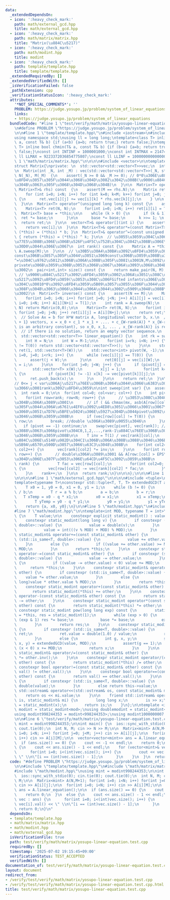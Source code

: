 ```yaml
---
data:
  _extendedDependsOn:
  - icon: ':heavy_check_mark:'
    path: math/external_gcd.hpp
    title: math/external_gcd.hpp
  - icon: ':heavy_check_mark:'
    path: math/matrix/matrix.hpp
    title: "Matrix(\u884C\u5217)"
  - icon: ':heavy_check_mark:'
    path: math/modint.hpp
    title: modint
  - icon: ':heavy_check_mark:'
    path: template/template.hpp
    title: template/template.hpp
  _extendedRequiredBy: []
  _extendedVerifiedWith: []
  _isVerificationFailed: false
  _pathExtension: cpp
  _verificationStatusIcon: ':heavy_check_mark:'
  attributes:
    '*NOT_SPECIAL_COMMENTS*': ''
    PROBLEM: https://judge.yosupo.jp/problem/system_of_linear_equations
    links:
    - https://judge.yosupo.jp/problem/system_of_linear_equations
  bundledCode: "#line 1 \"test/verify/math/matrix/yosupo-linear-equation.test.cpp\"\
    \n#define PROBLEM \"https://judge.yosupo.jp/problem/system_of_linear_equations\"\
    \n\n#line 1 \"template/template.hpp\"\n#include <iostream>\n#include <cassert>\n\
    using namespace std;\nusing ll = long long;\ntemplate<class T> inline bool chmax(T&\
    \ a, const T& b) {if (a<b) {a=b; return true;} return false;}\ntemplate<class\
    \ T> inline bool chmin(T& a, const T& b) {if (b<a) {a=b; return true;} return\
    \ false;}\nconst int INTINF = 1000001000;\nconst int INTMAX = 2147483647;\nconst\
    \ ll LLMAX = 9223372036854775807;\nconst ll LLINF = 1000000000000000000;\n#line\
    \ 1 \"math/matrix/matrix.hpp\"\n\n\n\n#include <vector>\n\ntemplate <class T>\n\
    struct Matrix{\nprivate: \n  std::vector<std::vector<T>>vec;\n  int N, M;\npublic:\n\
    \n  Matrix(int _N, int _M) : vec(std::vector<std::vector<T>>(_N, std::vector<T>(_M))),\
    \ N(_N), M(_M)  {\n    assert(_N >= 0 && _M >= 0); // 0*0\u306E\u884C\u5217\u3092\
    \u8FD4\u3057\u305F\u3044\u3068\u304D\u3082\u3042\u308B(\u9006\u884C\u5217\u306A\
    \u304B\u3063\u305F\u3068\u304D\u3068\u304B)\n  }\n\n  Matrix<T> operator*(const\
    \ Matrix<T>& rhs) const  {\n    assert(M == rhs.N);\n    Matrix ret(N,rhs.M);\n\
    \    for (int i=0; i<N; i++) for (int k=0; k<M; k++) for(int j=0; j<rhs.M; j++)\
    \ {\n      ret.vec[i][j] += vec[i][k] * rhs.vec[k][j];\n    } \n\n    return ret;\n\
    \  }\n\n  Matrix<T> operator^(unsigned long long k) const {\n    assert(N == M);\n\
    \    Matrix<T> ret(N, N);\n    for(int i=0; i<N; i++) ret[i][i] = T(1);\n\n  \
    \  Matrix<T> base = *this;\n\n    while (k > 0) {\n      if (k & 1) {\n      \
    \  ret *= base;\n      }\n\n      base *= base;\n      k >>= 1; \n    }\n\n  \
    \  return ret;\n  }\n\n  vector<T>& operator[](int i) {\n    assert(i < N);\n\
    \    return vec[i];\n  }\n\n  Matrix<T>& operator*=(const Matrix<T>& b) { return\
    \ (*this) = (*this) * b; }\n  Matrix<T>& operator^=(const unsigned long long k)\
    \ { return (*this) = (*this) ^ k; }\n\n  // \u3055\u3059\u304C\u306Brank\u3092\
    \u77E5\u308B\u306E\u306B\u526F\u4F5C\u7528\u304C\u3042\u308B\u306E\u306F\u30E4\
    \u30D0\u3044\u306E\u3067\n  int rank() const {\n    Matrix A = *this;\n    return\
    \ A.sweep(M);\n  }\n\n  // \u30B5\u30A4\u30BA\u3092\u8FD4\u3059\u3002N,M\u3092\
    const\u306B\u3057\u305F\u3044\u3051\u3069const\u306B\u3059\u308B\u3068*=\u3084\
    ^=\u304C\u9762\u5012\u306B\u306A\u308B\u305F\u3081\u3001N,M\u3092\u975Econst\u306E\
    private\u306B\u3059\u308B\u3053\u3068\u3067\u306A\u3093\u3068\u304B\u3059\u308B\
    \u3002\n  pair<int,int> size() const {\n    return make_pair(N, M);\n  }\n\n \
    \ // \u9006\u884C\u5217\u3092\u8FD4\u3059\u3002\u306A\u3051\u308C\u30700*0\u884C\
    \u5217\u3092\u8FD4\u3059(\u3053\u308C\u306FGifted infants\u306E\u30DE\u30CD\u3060\
    \u304C\u30010*0\u3092\u8FD4\u3059\u5B09\u3057\u3055\u306F\u3044\u307E\u3044\u3061\
    \u308F\u304B\u3063\u3066\u3044\u306A\u3044\u3002\u5909\u3048\u308B\u304B\u3082\
    \u3002)\n  Matrix<T> inverse() const {\n    assert(N == M);\n    Matrix A(N, 2*N);\n\
    \    for(int i=0; i<N; i++) for(int j=0; j<N; j++) A[i][j] = vec[i][j];\n    for(int\
    \ i=0; i<N; i++) A[i][N+i] = T(1);\n    int rank = A.sweep(N);\n    if (rank <\
    \ N) return Matrix(0,0);\n\n    Matrix<T> ret(N, N);\n    for(int i=0; i<N; i++)\
    \ for(int j=0; j<N; j++) ret[i][j] = A[i][N+j];\n\n    return ret;\n  }  \n\n\
    \  // Solve Ax = b for H*W matrix A, longitudinal vector b, x.\n  // x using {W-rank(A)\
    \ + 1} vectors, x = x_0 + c_1 * x_1 + .... + c_{W-rank(A)} * x_{W-rank(A)} (c\
    \ is an arbitrary constant), so x_0, x_1, ... , x_{W-rank(A)} is returned. \n\
    \  // if there is no solution, return an empty vector sequence.\n  // ref : https://nyaannyaan.github.io/library/matrix/linear-equation.hpp\n\
    \  std::vector<std::vector<T>> linear_equation() {\n    int rk = sweep(M-1);\n\
    \    int H = N;\n    int W = M-1;\n\n    for(int i=rk; i<N; i++) {\n      if (vec[i][W]\
    \ != T(0)) return std::vector<std::vector<T>>(); \n    }\n\n    std::vector<std::vector<T>>\
    \ ret(1, std::vector<T>(W));\n    std::vector<int> pivot(W, -1);\n    for (int\
    \ i=0, j=0; i<rk; i++) {\n      while (vec[i][j] == T(0)) {\n        j++;\n  \
    \      assert(j < W);\n      }\n\n      ret[0][j] = vec[i][W];\n      pivot[j]\
    \ = i;\n    }\n\n    for(int j=0; j<W; j++) {\n      if (pivot[j] == -1) {\n \
    \       std::vector<T> x(W);\n        x[j] = 1;\n        for(int k=0; k<j; k++)\
    \ {\n          if (pivot[k] != -1) x[k] -= vec[pivot[k]][j];\n        }\n\n  \
    \      ret.push_back(x);\n      }\n    }\n\n    return ret;\n  }\n\nprivate:\n\
    // 0<= j < var\u306Aj\u5217\u76EE\u306B\u3064\u3044\u3066\u6383\u304D\u51FA\u3057\
    \u3066\u3001rank\u3092\u8FD4\u3059\n\nint sweep(int var) {\n  assert(var <= M);\n\
    \  int rank = 0;\n\n  for(int col=0; col<var; col++) {\n    int pivot = -1;\n\
    \    for(int row=rank; row<N; row++) {\n      // \u3053\u308C\u304Cdouble\u3068\
    \u304B\u306A\u3089\u3001\n      // if ( && chmax(mx, asb(A[row][col])) ) \u307F\
    \u305F\u3044\u306A\u6761\u4EF6\u3092\u4ED8\u3051\u3066\u3001\u3067\u304D\u308B\
    \u3060\u3051\u7D76\u5BFE\u5024\u306E\u5927\u304D\u3044pivot\u3092\u9078\u3076\u3088\
    \u3046\u306B\u3059\u308B\n      if (vec[row][col] != T(0)) {\n        pivot =\
    \ row;\n        break; //double \u306A\u3089\u9055\u3046\n      }\n    }\n\n \
    \   if (pivot == -1) continue;\n    swap(vec[pivot], vec[rank]); // \u884Cswap\u306B\
    \u3088\u3063\u3066pivot\u304C0,1,2,...,rank-1\u884C\u76EE\u306B\u3042\u308B\u3088\
    \u3046\u306B\u3059\u308B\n\n    T inv = T(1) / vec[rank][col];\n    // pivot\u306E\
    \u884C\u306E\u5148\u982D\u304C1\u306B\u306A\u308B\u3088\u3046\u306B\u884C\u3092\
    \u5B9A\u6570\u500D\u3057\u3066\u63C3\u3048\u308B\n    for(int col2=0; col2<M;\
    \ col2++) {\n      vec[rank][col2] *= inv;\n    }\n\n    for(int row=0; row<N;\
    \ row++) {\n      // double\u306A\u3089\u3001 && A[row:[col] > EPS\u306E\u3068\
    \u304D\u306E\u307F\u3053\u306E\u64CD\u4F5C\u3092\u3059\u308B\n      if (row !=\
    \ rank) {\n        T fac = vec[row][col];\n        for(int col2=0; col2<M; col2++)\
    \ {\n          vec[row][col2] -= vec[rank][col2] * fac;\n        }\n      }\n\
    \    }\n    rank++;\n  }\n\n  return rank;\n}\n\n\n};\n\n\n#line 1 \"math/modint.hpp\"\
    \n\n\n\n#line 1 \"math/external_gcd.hpp\"\n\n\n\n#include <tuple>\n\n// g,x,y\n\
    template<typename T>\nconstexpr std::tuple<T, T, T> extendedGCD(T a, T b) {\n\
    \    T x0 = 1, y0 = 0, x1 = 0, y1 = 1;\n    while (b != 0) {\n        T q = a\
    \ / b;\n        T r = a % b;\n        a = b;\n        b = r;\n        \n     \
    \   T xTemp = x0 - q * x1;\n        x0 = x1;\n        x1 = xTemp;\n        \n\
    \        T yTemp = y0 - q * y1;\n        y0 = y1;\n        y1 = yTemp;\n    }\n\
    \    return {a, x0, y0};\n}\n\n#line 5 \"math/modint.hpp\"\n#include <type_traits>\n\
    #line 7 \"math/modint.hpp\"\n\ntemplate<int MOD, typename T = int>\nstruct static_modint\
    \ {\n    T value;\n\n    constexpr explicit static_modint() : value(0) {}\n\n\
    \    constexpr static_modint(long long v) {\n        if constexpr (std::is_same<T,\
    \ double>::value) {\n            value = double(v);\n        }\n        else {\n\
    \            value = int(((v % MOD) + MOD) % MOD);\n        }\n    }\n\n    constexpr\
    \ static_modint& operator+=(const static_modint& other) {\n        if constexpr\
    \ (std::is_same<T, double>::value) {\n            value += other.value;\n    \
    \    }\n        else {\n            if ((value += other.value) >= MOD) value -=\
    \ MOD;\n        }\n        return *this;\n    }\n\n    constexpr static_modint&\
    \ operator-=(const static_modint& other) {\n        if constexpr (std::is_same<T,\
    \ double>::value) {\n            value -= other.value;\n        }\n        else\
    \ {\n            if ((value -= other.value) < 0) value += MOD;\n        }\n  \
    \      return *this;\n    }\n\n    constexpr static_modint& operator*=(const static_modint&\
    \ other) {\n        if constexpr (std::is_same<T, double>::value) {\n        \
    \    value *= other.value;\n        }\n        else {\n            value = int((long\
    \ long)value * other.value % MOD);\n        }\n        return *this;\n    }\n\n\
    \    constexpr static_modint operator+(const static_modint& other) const {\n \
    \       return static_modint(*this) += other;\n    }\n\n    constexpr static_modint\
    \ operator-(const static_modint& other) const {\n        return static_modint(*this)\
    \ -= other;\n    }\n\n    constexpr static_modint operator*(const static_modint&\
    \ other) const {\n        return static_modint(*this) *= other;\n    }\n\n   \
    \ constexpr static_modint pow(long long exp) const {\n        static_modint base\
    \ = *this, res = static_modint(1);\n        while (exp > 0) {\n            if\
    \ (exp & 1) res *= base;\n            base *= base;\n            exp >>= 1;\n\
    \        }\n        return res;\n    }\n\n    constexpr static_modint inv() const\
    \ {\n        if constexpr (std::is_same<T, double>::value) {\n            static_modint\
    \ ret;\n            ret.value = double(1.0) / value;\n            return ret;\n\
    \        }\n        else {\n            int g, x, y;\n            std::tie(g,\
    \ x, y) = extendedGCD(value, MOD);\n            assert(g == 1);\n            if\
    \ (x < 0) x += MOD;\n            return x;\n        }\n    }\n\n    constexpr\
    \ static_modint& operator/=(const static_modint& other) {\n        return *this\
    \ *= other.inv();\n    }\n\n    constexpr static_modint operator/(const static_modint&\
    \ other) const {\n        return static_modint(*this) /= other;\n    }\n\n   \
    \ constexpr bool operator!=(const static_modint& other) const {\n        return\
    \ val() != other.val();\n    }\n\n    constexpr bool operator==(const static_modint&\
    \ other) const {\n        return val() == other.val();\n    }\n\n    T val() const\
    \ {\n        if constexpr (std::is_same<T, double>::value) {\n            return\
    \ double(value);\n        }\n        else return this->value;\n    }\n\n    friend\
    \ std::ostream& operator<<(std::ostream& os, const static_modint& mi) {\n    \
    \    return os << mi.value;\n    }\n\n    friend std::istream& operator>>(std::istream&\
    \ is, static_modint& mi) {\n        long long x;\n        is >> x;\n        mi\
    \ = static_modint(x);\n        return is;\n    }\n};\n\ntemplate <int mod>\nusing\
    \ modint = static_modint<mod>;\nusing doublemodint = static_modint<59, double>;\n\
    using modint998244353 = modint<998244353>;\nusing modint1000000007 = modint<1000000007>;\n\
    \n\n#line 6 \"test/verify/math/matrix/yosupo-linear-equation.test.cpp\"\nusing\
    \ mint = modint998244353;\n\nint main() {\n  ios::sync_with_stdio(0); cin.tie(0);\
    \ cout.tie(0);\n  int N, M; cin >> N >> M;\n\n  Matrix<mint> A(N,M+1); for(int\
    \ i=0; i<N; i++) for(int j=0; j<M; j++) cin >> A[i][j];\n\n  for(int i=0; i<N;\
    \ i++) cin >> A[i][M];\n\n  vector<vector<mint>> ans = A.linear_equation();\n\n\
    \  if (ans.size() == 0) {\n    cout << -1 << endl;\n    return 0;\n  }\n  else\
    \ {\n    cout << ans.size() - 1 << endl;\n    for (vector<mint>& vec : ans) {\n\
    \      for(int i=0; i<(int)vec.size(); i++) {\n        cout << vec[i].val() <<\
    \ \" \\n\"[i == (int)vec.size() - 1];\n      }\n    }\n  }\n  return 0;\n}\n"
  code: "#define PROBLEM \"https://judge.yosupo.jp/problem/system_of_linear_equations\"\
    \n\n#include \"template/template.hpp\"\n#include \"math/matrix/matrix.hpp\"\n\
    #include \"math/modint.hpp\"\nusing mint = modint998244353;\n\nint main() {\n\
    \  ios::sync_with_stdio(0); cin.tie(0); cout.tie(0);\n  int N, M; cin >> N >>\
    \ M;\n\n  Matrix<mint> A(N,M+1); for(int i=0; i<N; i++) for(int j=0; j<M; j++)\
    \ cin >> A[i][j];\n\n  for(int i=0; i<N; i++) cin >> A[i][M];\n\n  vector<vector<mint>>\
    \ ans = A.linear_equation();\n\n  if (ans.size() == 0) {\n    cout << -1 << endl;\n\
    \    return 0;\n  }\n  else {\n    cout << ans.size() - 1 << endl;\n    for (vector<mint>&\
    \ vec : ans) {\n      for(int i=0; i<(int)vec.size(); i++) {\n        cout <<\
    \ vec[i].val() << \" \\n\"[i == (int)vec.size() - 1];\n      }\n    }\n  }\n \
    \ return 0;\n}\n"
  dependsOn:
  - template/template.hpp
  - math/matrix/matrix.hpp
  - math/modint.hpp
  - math/external_gcd.hpp
  isVerificationFile: true
  path: test/verify/math/matrix/yosupo-linear-equation.test.cpp
  requiredBy: []
  timestamp: '2025-07-02 19:15:45+09:00'
  verificationStatus: TEST_ACCEPTED
  verifiedWith: []
documentation_of: test/verify/math/matrix/yosupo-linear-equation.test.cpp
layout: document
redirect_from:
- /verify/test/verify/math/matrix/yosupo-linear-equation.test.cpp
- /verify/test/verify/math/matrix/yosupo-linear-equation.test.cpp.html
title: test/verify/math/matrix/yosupo-linear-equation.test.cpp
---
```

